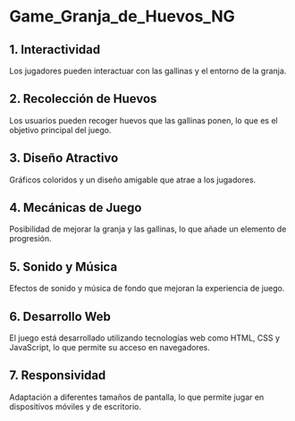 # Game_Granja_de_Huevos_NG
## 1. Interactividad
Los jugadores pueden interactuar con las gallinas y el entorno de la granja.
## 2. Recolección de Huevos
Los usuarios pueden recoger huevos que las gallinas ponen, lo que es el objetivo principal del juego.
## 3. Diseño Atractivo
Gráficos coloridos y un diseño amigable que atrae a los jugadores.
## 4. Mecánicas de Juego
Posibilidad de mejorar la granja y las gallinas, lo que añade un elemento de progresión.
## 5. Sonido y Música
Efectos de sonido y música de fondo que mejoran la experiencia de juego.
## 6. Desarrollo Web
El juego está desarrollado utilizando tecnologías web como HTML, CSS y JavaScript, lo que permite su acceso en navegadores.
## 7. Responsividad
Adaptación a diferentes tamaños de pantalla, lo que permite jugar en dispositivos móviles y de escritorio.
